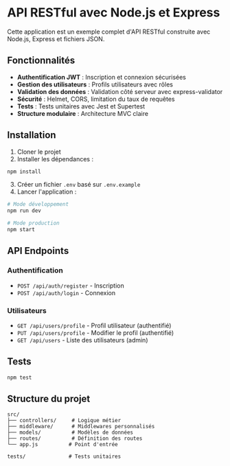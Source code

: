 # API RESTful avec Node.js et Express

Cette application est un exemple complet d'API RESTful construite avec Node.js, Express et fichiers JSON.

## Fonctionnalités

- **Authentification JWT** : Inscription et connexion sécurisées
- **Gestion des utilisateurs** : Profils utilisateurs avec rôles
- **Validation des données** : Validation côté serveur avec express-validator
- **Sécurité** : Helmet, CORS, limitation du taux de requêtes
- **Tests** : Tests unitaires avec Jest et Supertest
- **Structure modulaire** : Architecture MVC claire

## Installation

1. Cloner le projet
2. Installer les dépendances :
```bash
npm install
```

3. Créer un fichier `.env` basé sur `.env.example`
4. Lancer l'application :

```bash
# Mode développement
npm run dev

# Mode production
npm start
```

## API Endpoints

### Authentification
- `POST /api/auth/register` - Inscription
- `POST /api/auth/login` - Connexion

### Utilisateurs
- `GET /api/users/profile` - Profil utilisateur (authentifié)
- `PUT /api/users/profile` - Modifier le profil (authentifié)
- `GET /api/users` - Liste des utilisateurs (admin)

## Tests

```bash
npm test
```

## Structure du projet

```
src/
├── controllers/     # Logique métier
├── middleware/      # Middlewares personnalisés
├── models/          # Modèles de données
├── routes/          # Définition des routes
└── app.js          # Point d'entrée

tests/              # Tests unitaires
```